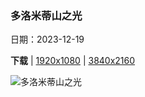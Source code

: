 ### 多洛米蒂山之光

日期：2023-12-19

**下载**  |  [1920x1080](https://cn.bing.com/th?id=OHR.ValGardenaItaly_ZH-CN2405437494_1920x1080.jpg)  |  [3840x2160](https://cn.bing.com/th?id=OHR.ValGardenaItaly_ZH-CN2405437494_UHD.jpg)

![多洛米蒂山之光](https://cn.bing.com/th?id=OHR.ValGardenaItaly_ZH-CN2405437494_1920x1080.jpg "圣诞节期间的瓦尔加迪纳山谷的村庄，多洛米蒂山，意大利 (© Ingus Kruklitis/Getty Images)")

